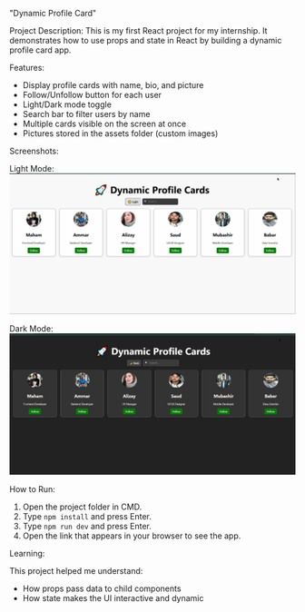 "Dynamic Profile Card"

Project Description:
This is my first React project for my internship. It demonstrates how to use props and state in React by building a dynamic profile card app.

Features:

- Display profile cards with name, bio, and picture
- Follow/Unfollow button for each user
- Light/Dark mode toggle
- Search bar to filter users by name
- Multiple cards visible on the screen at once
- Pictures stored in the assets folder (custom images)

Screenshots:

Light Mode:
![Light Mode](./src/assets/projectview1.png)

Dark Mode:
![Dark Mode](./src/assets/projectview2.png)

How to Run:

1. Open the project folder in CMD.  
2. Type `npm install` and press Enter.  
3. Type `npm run dev` and press Enter.  
4. Open the link that appears in your browser to see the app.

Learning:

This project helped me understand:
- How props pass data to child components
- How state makes the UI interactive and dynamic
